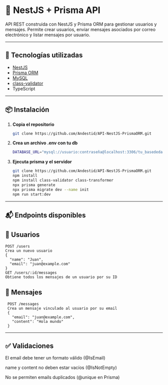 # 🧪 NestJS + Prisma API

API REST construida con NestJS y Prisma ORM para gestionar usuarios y mensajes. Permite crear usuarios, enviar mensajes asociados por correo electrónico y listar mensajes por usuario.

---

## 🚀 Tecnologías utilizadas

- [NestJS](https://nestjs.com/)
- [Prisma ORM](https://www.prisma.io/)
- [MySQL](https://www.mysql.com/)
- [class-validator](https://github.com/typestack/class-validator)
- TypeScript

---

## 📦 Instalación

1. **Copia el repositorio**  
   ```bash
   git clone https://github.com/Andestid/API-NestJS-PrismaORM.git

2. **Crea un archivo .env con tu db** 
   ```bash
   DATABASE_URL="mysql://usuario:contraseña@localhost:3306/tu_basededatos"

3. **Ejecuta prisma y el servidor**
    ```bash
   git clone https://github.com/Andestid/API-NestJS-PrismaORM.git
   npm install
   npm install class-validator class-transformer
   npx prisma generate
   npx prisma migrate dev --name init
   npm run start:dev

---

## 📬 Endpoints disponibles
##     👤 Usuarios
    POST /users
    Crea un nuevo usuario
    {
      "name": "Juan",
      "email": "juan@example.com"
    }
    GET /users/:id/messages
    Obtiene todos los mensajes de un usuario por su ID

##   💬 Mensajes
     POST /messages
     Crea un mensaje vinculado al usuario por su email
     {
       "email": "juan@example.com",
       "content": "Hola mundo"
     }
  
 ---

## ✅ Validaciones
El email debe tener un formato válido (@IsEmail)

name y content no deben estar vacíos (@IsNotEmpty)

No se permiten emails duplicados (@unique en Prisma)
